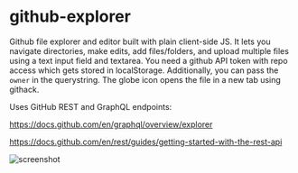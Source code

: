 # github-explorer

Github file explorer and editor built with plain client-side JS. It lets you navigate directories, make edits, add files/folders, and upload multiple files using a text input field and textarea. You need a github API token with repo access which gets stored in localStorage. Additionally, you can pass the `owner` in the querystring. The globe icon opens the file in a new tab using githack.

Uses GitHub REST and GraphQL endpoints:

https://docs.github.com/en/graphql/overview/explorer

https://docs.github.com/en/rest/guides/getting-started-with-the-rest-api

![screenshot](screenshot.png)
